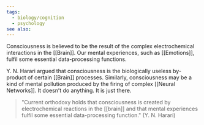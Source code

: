 ```yaml
---
tags:
  - biology/cognition
  - psychology
see also:
---
```

Consciousness is believed to be the result of the complex electrochemical interactions in the [[Brain]]. Our mental experiences, such as [[Emotions]], fulfil some essential data-processing functions.

Y. N. Harari argued that consciousness is the biologically useless by-product of certain [[Brain]] processes. Similarly, consciousness may be a kind of mental pollution produced by the firing of complex [[Neural Networks]]. It doesn’t do anything. It is just there.

> "Current orthodoxy holds that consciousness is created by electrochemical reactions in the [[brain]] and that mental experiences fulfil some essential data-processing function." (Y. N. Harari)

